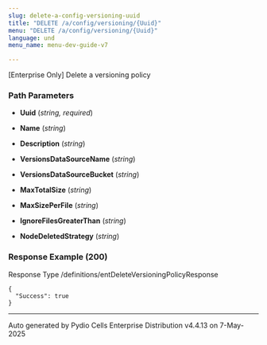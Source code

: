 ```yaml
---
slug: delete-a-config-versioning-uuid
title: "DELETE /a/config/versioning/{Uuid}"
menu: "DELETE /a/config/versioning/{Uuid}"
language: und
menu_name: menu-dev-guide-v7

---
```








 
[Enterprise Only] Delete a versioning policy  


### Path Parameters

 - **Uuid** (_string, required_) 

 - **Name** (_string_) 

 - **Description** (_string_) 

 - **VersionsDataSourceName** (_string_) 

 - **VersionsDataSourceBucket** (_string_) 

 - **MaxTotalSize** (_string_) 

 - **MaxSizePerFile** (_string_) 

 - **IgnoreFilesGreaterThan** (_string_) 

 - **NodeDeletedStrategy** (_string_) 




### Response Example (200)
Response Type /definitions/entDeleteVersioningPolicyResponse

```
{
  "Success": true
}
```




---
Auto generated by Pydio Cells Enterprise Distribution v4.4.13 on 7-May-2025

